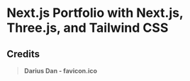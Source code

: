 # Next.js Portfolio with Next.js, Three.js, and Tailwind CSS

## Credits

> **Darius Dan - favicon.ico**
